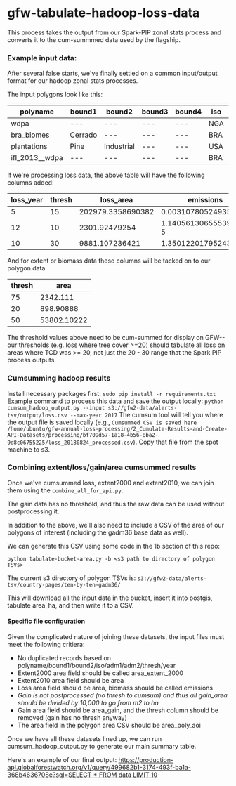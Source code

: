 # gfw-tabulate-hadoop-loss-data

This process takes the output from our Spark-PIP zonal stats process and converts it to the cum-summmed data used by the flagship.

### Example input data:

After several false starts, we've finally settled on a common input/output format for our hadoop zonal stats processes.

The input polygons look like this:

| polyname | bound1 | bound2 | bound3 | bound4 | iso | adm1 | adm2 |
| --- | --- | --- | --- | --- | --- | --- | --- |
| wdpa | --- | --- | --- | --- | NGA | 26 | 539 |
| bra_biomes | Cerrado | --- | --- | --- | BRA | 23 | 4351 |
| plantations | Pine | Industrial | --- | --- | USA | 17 | 212 |
| ifl_2013__wdpa | --- | --- | --- | --- | BRA | 23 | 4351 |

If we're processing loss data, the above table will have the following columns added:

| loss_year | thresh | loss_area | emissions |
| --- | --- | --- | --- |
| 5|15|202979.3358690382|0.003107805249357181
|12|10|2301.92479254|1.1405613065553998E-5
|10|30|9881.107236421|1.35012201795243E-4

And for extent or biomass data these columns will be tacked on to our polygon data.

| thresh | area |
| --- | --- |
|75|2342.111|
|20|898.90888|
|50|53802.10222|

The threshold values above need to be cum-summed for display on GFW-- our thresholds (e.g. loss where tree cover >=20) should tabulate all loss on areas where TCD was >= 20, not just the 20 - 30 range that the Spark PIP process outputs.

### Cumsumming hadoop results
Install necessary packages first: `sudo pip install -r requirements.txt`
Example command to process this data and save the output locally:
`python cumsum_hadoop_output.py --input s3://gfw2-data/alerts-tsv/output/loss.csv --max-year 2017`
The cumsum tool will tell you where the output file is saved locally (e.g., `Cumsummed CSV is saved here /home/ubuntu/gfw-annual-loss-processing/2_Cumulate-Results-and-Create-API-Datasets/processing/bf709d57-1a18-4b56-8ba2-9d8c06755225/loss_20180824_processed.csv`). Copy that file from the spot machine to s3.

### Combining extent/loss/gain/area cumsummed results

Once we've cumsummed loss, extent2000 and extent2010, we can join them using the `combine_all_for_api.py`.

The gain data has no threshold, and thus the raw data can be used without postprocessing it.

In addition to the above, we'll also need to include a CSV of the area of our polygons of interest (including the gadm36 base data as well).

We can generate this CSV using some code in the 1b section of this repo:

`python tabulate-bucket-area.py -b <s3 path to directory of polygon TSVs>`

The current s3 directory of polygon TSVs is:
`s3://gfw2-data/alerts-tsv/country-pages/ten-by-ten-gadm36/`

This will download all the input data in the bucket, insert it into postgis, tabulate area_ha, and then write it to a CSV.

#### Specific file configuration

Given the complicated nature of joining these datasets, the input files must meet the following critiera:

- No duplicated records based on polyname/bound1/bound2/iso/adm1/adm2/thresh/year
- Extent2000 area field should be called area_extent_2000
- Extent2010 area field should be area
- Loss area field should be area, biomass should be called emissions
- *Gain is not postprocessed (no thresh to cumsum) and thus all gain_area should be divided by 10,000 to go from m2 to ha*
- Gain area field should be area_gain, and the thresh column should be removed (gain has no thresh anyway)
- The area field in the polygon area CSV should be area_poly_aoi


Once we have all these datasets lined up, we can run cumsum_hadoop_output.py to generate our main summary table.

Here's an example of our final output:
[https://production-api.globalforestwatch.org/v1/query/499682b1-3174-493f-ba1a-368b4636708e?sql=SELECT * FROM data LIMIT 10](https://production-api.globalforestwatch.org/v1/query/499682b1-3174-493f-ba1a-368b4636708e?sql=SELECT%20*%20FROM%20data%20LIMIT%2010)
